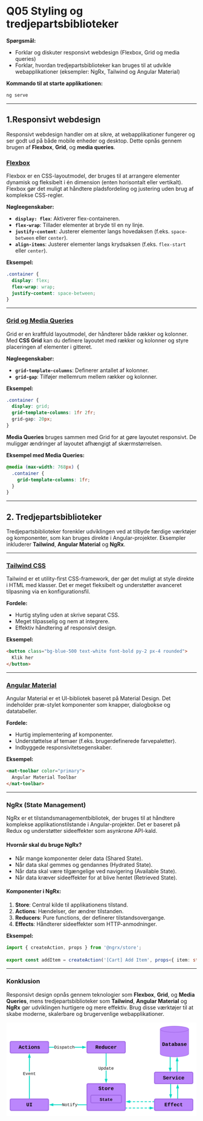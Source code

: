 
# Q05 Styling og tredjepartsbiblioteker

**Spørgsmål:**

- Forklar og diskuter responsivt webdesign (Flexbox, Grid og media queries)
- Forklar, hvordan tredjepartsbiblioteker kan bruges til at udvikle webapplikationer (eksempler: NgRx, Tailwind og Angular Material)

**Kommando til at starte applikationen:**
```bash
ng serve
```

---

## 1.Responsivt webdesign

Responsivt webdesign handler om at sikre, at webapplikationer fungerer og ser godt ud på både mobile enheder og desktop. Dette opnås gennem brugen af **Flexbox**, **Grid**, og **media queries**.

### [Flexbox](./src/styles.scss)

Flexbox er en CSS-layoutmodel, der bruges til at arrangere elementer dynamisk og fleksibelt i én dimension (enten horisontalt eller vertikalt). Flexbox gør det muligt at håndtere pladsfordeling og justering uden brug af komplekse CSS-regler.

**Nøgleegenskaber:**
- **`display: flex`**: Aktiverer flex-containeren.
- **`flex-wrap`**: Tillader elementer at bryde til en ny linje.
- **`justify-content`**: Justerer elementer langs hovedaksen (f.eks. `space-between` eller `center`).
- **`align-items`**: Justerer elementer langs krydsaksen (f.eks. `flex-start` eller `center`).

**Eksempel:**
```css
.container {
  display: flex;
  flex-wrap: wrap;
  justify-content: space-between;
}
```

---

### [Grid og Media Queries](./src/app/grid/grid.component.scss)

Grid er en kraftfuld layoutmodel, der håndterer både rækker og kolonner. Med **CSS Grid** kan du definere layoutet med rækker og kolonner og styre placeringen af elementer i gitteret.

**Nøgleegenskaber:**
- **`grid-template-columns`**: Definerer antallet af kolonner.
- **`grid-gap`**: Tilføjer mellemrum mellem rækker og kolonner.

**Eksempel:**
```css
.container {
  display: grid;
  grid-template-columns: 1fr 2fr;
  grid-gap: 20px;
}
```

**Media Queries** bruges sammen med Grid for at gøre layoutet responsivt. De muliggør ændringer af layoutet afhængigt af skærmstørrelsen.

**Eksempel med Media Queries:**
```css
@media (max-width: 768px) {
  .container {
    grid-template-columns: 1fr;
  }
}
```

---

## 2. Tredjepartsbiblioteker

Tredjepartsbiblioteker forenkler udviklingen ved at tilbyde færdige værktøjer og komponenter, som kan bruges direkte i Angular-projekter. Eksempler inkluderer **Tailwind**, **Angular Material** og **NgRx**.

---

### **[Tailwind CSS](./src/app/tailwind/tailwind.component.html)**

Tailwind er et utility-first CSS-framework, der gør det muligt at style direkte i HTML med klasser. Det er meget fleksibelt og understøtter avanceret tilpasning via en konfigurationsfil.

**Fordele:**
- Hurtig styling uden at skrive separat CSS.
- Meget tilpasselig og nem at integrere.
- Effektiv håndtering af responsivt design.

**Eksempel:**
```html
<button class="bg-blue-500 text-white font-bold py-2 px-4 rounded">
  Klik her
</button>
```

---

### **[Angular Material](./src/app/material/material.component.html)**

Angular Material er et UI-bibliotek baseret på Material Design. Det indeholder præ-stylet komponenter som knapper, dialogbokse og datatabeller.

**Fordele:**
- Hurtig implementering af komponenter.
- Understøttelse af temaer (f.eks. brugerdefinerede farvepaletter).
- Indbyggede responsivitetsegenskaber.

**Eksempel:**
```html
<mat-toolbar color="primary">
  Angular Material Toolbar
</mat-toolbar>
```

---

### **NgRx (State Management)**

NgRx er et tilstandsmanagementbibliotek, der bruges til at håndtere komplekse applikationstilstande i Angular-projekter. Det er baseret på Redux og understøtter sideeffekter som asynkrone API-kald.

#### Hvornår skal du bruge NgRx?
- Når mange komponenter deler data (Shared State).
- Når data skal gemmes og gendannes (Hydrated State).
- Når data skal være tilgængelige ved navigering (Available State).
- Når data kræver sideeffekter for at blive hentet (Retrieved State).

#### Komponenter i NgRx:
1. **Store**: Central kilde til applikationens tilstand.
2. **Actions**: Hændelser, der ændrer tilstanden.
3. **Reducers**: Pure functions, der definerer tilstandsovergange.
4. **Effects**: Håndterer sideeffekter som HTTP-anmodninger.

**Eksempel:**
```typescript
import { createAction, props } from '@ngrx/store';

export const addItem = createAction('[Cart] Add Item', props<{ item: string }>());
```

---

### Konklusion

Responsivt design opnås gennem teknologier som **Flexbox**, **Grid**, og **Media Queries**, mens tredjepartsbiblioteker som **Tailwind**, **Angular Material** og **NgRx** gør udviklingen hurtigere og mere effektiv. Brug disse værktøjer til at skabe moderne, skalerbare og brugervenlige webapplikationer.

![NgRx](./images/ngrx.svg)